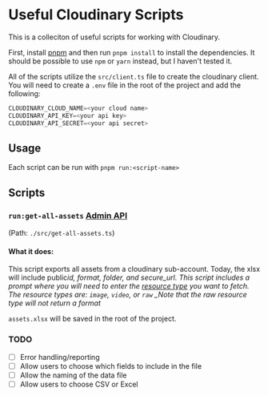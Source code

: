 # Useful Cloudinary Scripts

This is a colleciton of useful scripts for working with Cloudinary.

First, install [pnpm](https://pnpm.js.org/en/installation) and then run `pnpm install` to install the dependencies. It should be possible to use `npm` or `yarn` instead, but I haven't tested it.

All of the scripts utilize the `src/client.ts` file to create the cloudinary client. You will need to create a `.env` file in the root of the project and add the following:

```ts
CLOUDINARY_CLOUD_NAME=<your cloud name>
CLOUDINARY_API_KEY=<your api key>
CLOUDINARY_API_SECRET=<your api secret>
```

## Usage

Each script can be run with `pnpm run:<script-name>`

## Scripts

### `run:get-all-assets` [Admin API](https://cloudinary.com/documentation/admin_api)

(Path: `./src/get-all-assets.ts`)

#### What it does:

This script exports all assets from a cloudinary sub-account. Today, the xlsx will include public*id, format, folder, and secure_url. This script includes a prompt where you will need to enter the [resource type](https://cloudinary.com/documentation/admin_api#get_resources) you want to fetch. The resource types are: `image`, `video`, or `raw`
\_Note that the raw resource type will not return a format*

`assets.xlsx` will be saved in the root of the project.

### TODO

- [ ] Error handling/reporting
- [ ] Allow users to choose which fields to include in the file
- [ ] Allow the naming of the data file
- [ ] Allow users to choose CSV or Excel
